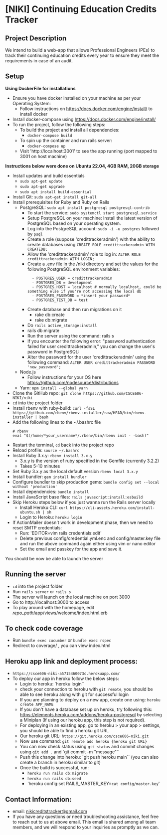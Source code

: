 # [NIKI] Continuing Education Credits Tracker

## Project Description
We intend to build a web-app that allows Professional Engineers (PEs) to track their continuing education credits every year to ensure they meet the requirements in case of an audit.

## Setup
**Using DockerFile for installations**
- Ensure you have docker installed on your machine as per your Operating System:
    - Follow instructions on  https://docs.docker.com/engine/install/ to install docker
- Install docker-compose using https://docs.docker.com/engine/install/
- To run the project, follow the following steps:
    - To build the project and install all dependencies:
      - `docker-compose build`
    - To spin up the container and run rails server:
      - `docker-compose up`
    - Visit 'http://localhost:3001' to see the app running (port mapped to 3001 on host machine)

**Instructions below were done on Ubuntu 22.04, 4GB RAM, 20GB storage**
- Install updates and build essentials
  - `sudo apt-get update`
  - `sudo apt-get upgrade`
  - `sudo apt install build-essential`
- Install Git: `sudo apt-get install git-all`
- Install prerequisites for Ruby and Ruby on Rails
  - PostgreSQL: `sudo apt install postgresql postgresql-contrib`
    - To start the service: `sudo systemctl start postgresql.service`
    - Setup PostgreSQL on your machine: Install the latest version of PostgreSQL based on your operating system.
    - Log into the PostgreSQL account: `sudo -i -u postgres` followed by `psql`
    - Create a role (suppose 'credittrackeradmin') with the ability to create databases using `CREATE ROLE credittrackeradmin WITH CREATEDB;`
    - Allow the 'credittrackeradmin' role to log in: `ALTER ROLE credittrackeradmin WITH LOGIN;`
    - Create a .env file in the /niki directory and set the values for the following PostgreSQL environment variables:
      ```
        - POSTGRES_USER = credittrackeradmin
        - POSTGRES_DB = development
        - POSTGRES_HOST = localhost # normally localhost, could be something else if you're not accessing the local db
        - POSTGRES_PASSWORD = *insert your password*
        - POSTGRES_TEST_DB = test
      ```
    - Create database and then run migrations on it
        - rake db:create
        - rake db:migrate
    - Do `rails active_storage:install`
    - rails db:migrate
    - Run the server using the command: rails s
    - If you encounter the following error: "password authentication failed for user credittrackeradmin," you can change the user's password in PostgreSQL:
    - Alter the password for the user 'credittrackeradmin' using the following command: `ALTER USER credittrackeradmin PASSWORD 'new_password';`
  - Node.js
    - Follow instructions for your OS here https://github.com/nodesource/distributions
  - Yarn: `npm install --global yarn`
- Clone the GitHub repo: `git clone https://github.com/CSCE606-NIKI/niki`
- `cd` into the project folder
- Install rbenv with ruby-build: `curl -fsSL https://github.com/rbenv/rbenv-installer/raw/HEAD/bin/rbenv-installer | bash`
- Add the following lines to the ~/.bashrc file
    ```
    # rbenv
    eval "$(/home/*your_username*/.rbenv/bin/rbenv init - -bash)"
    ```
- Restart the terminal, `cd` back into the project repo
- Reload profile: `source ~/.bashrc`
- Install Ruby 3.x.y: `rbenv install 3.x.y`
  - 3.x.y is the version of ruby specified in the Gemfile (currently 3.2.2)
  - Takes 5-10 minutes
- Set Ruby 3.x.y as the local default version `rbenv local 3.x.y`
- Install bundler: `gem install bundler`
- Configure bundler to skip production gems: `bundle config set --local without 'production'`
- Install dependencies: `bundle install`
- Install JavaScript base files: `rails javascript:install:esbuild`
- Skip Heroku steps below if you just wanna run the Rails server locally
  - Install Heroku CLI: `curl https://cli-assets.heroku.com/install-ubuntu.sh | sh`
  - Login to Heroku: `heroku login`
- If ActionMailer doesn't work in development phase, then we need to reset SMTP credentials:
  - Run: 'EDITOR=vim rails credentials:edit'
  - Delete previous config/credential.yml.enc and config/master.key file and run the above command again either using vim or nano editor
  - Set the email and passkey for the app and save it.

You should be now be able to launch the server

## Running the server
- `cd` into the project folder
- Run `rails server` or `rails s`
- The server will launch on the local machine on port 3000
- Go to http://localhost:3000 to access
- To play around with the homepage, edit *repo_path*/app/views/welcome/index.html.erb

## To check code coverage
- Run `bundle exec cucumber` or `bundle exec rspec`
- Redirect to coverage/ , you can view index.html 

## Heroku app link and deployment process:
- `https://csce606-niki-a5715460073c.herokuapp.com/`
- To deploy our app in heroku follow the below steps:
  - Login to heroku: `heroku login``
  - check your connection to heroku with `git remote`, you should be able to see heroku along with git for successful login
  - If you are planning to deploy on a new app, create one using: `heroku create APP_NAME`
  - If you don't have a database set up on heroku, try following this: https://elements.heroku.com/addons/heroku-postgresql by selecting a Miniplan (If using our heroku app, this step is not required).
  - For deploying in an existing app, go to heroku > your app > settings, you should be able to find a heroku git URL
  - Our heroku git URL: `https://git.heroku.com/csce606-niki.git`
  - Now use command: `git remote add heroku {heroku git URL}`
  - You can now check status using `git status` and commit changes using `git add .` and `git commit -m "message"``
  - Push this change into heroku: `git push heroku main`` (you can also create a branch in heroku similar to git)
  - Once the build is successful, run:
    - `heroku run rails db:migrate`
    - `heroku run rails db:seed`
    - 'heroku config:set RAILS_MASTER_KEY=`cat config/master.key`' 

## Contact Information:
- email: nikicreditstracker@gmail.com
- If you have any questions or need troubleshooting assistance, feel free to reach out to us at above email. This email is shared among all team members, and we will respond to your inquiries as promptly as we can.
